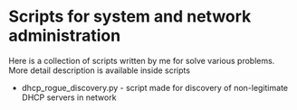 # Scripts for system and network administration
Here is a collection of scripts written by me for solve various problems. More detail description is available inside scripts

 * dhcp_rogue_discovery.py - script made for discovery of non-legitimate DHCP servers in network
